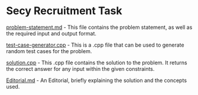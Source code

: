 # Secy Recruitment Task
[problem-statement.md](https://github.com/yushananda/secy-recruitment-task/blob/main/problem-statement.MD) - This file contains the problem statement, as well as the required input and output format.

[test-case-generator.cpp](https://github.com/yushananda/secy-recruitment-task/blob/main/test-case-generator.cpp) - This is a .cpp file that can be used to generate random test cases for the problem.

[solution.cpp](https://github.com/yushananda/secy-recruitment-task/blob/main/solution.cpp) - This .cpp file contains the solution to the problem. It returns the correct answer for any input within the given constraints.

[Editorial.md](https://github.com/yushananda/secy-recruitment-task/blob/main/Editorial.MD) - An Editorial, briefly explaining the solution and the concepts used.
